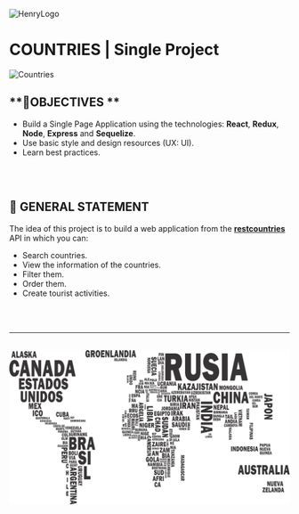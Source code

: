 ![HenryLogo](https://d31uz8lwfmyn8g.cloudfront.net/Assets/logo-henry-white-lg.png)

# **COUNTRIES** | Single Project

![Countries](https://media.istockphoto.com/id/1326289142/vector/detailed-colorful-global-world-map-with-borders-and-names-of-countries-seas-and-oceans.jpg?s=612x612&w=0&k=20&c=K1pPNV4DnvSLYUJvE-iJnrJRpOaNlHFyMy5fBxcN0Mc=)

## **📌OBJECTIVES **

- Build a Single Page Application using the technologies: **React**, **Redux**, **Node**, **Express** and **Sequelize**.
- Use basic style and design resources (UX: UI).
- Learn best practices.

<br />

<br />

## **📖 GENERAL STATEMENT**

The idea of this project is to build a web application from the [**restcountries**](https://restcountries.com/) API in which you can:

- Search countries.
- View the information of the countries.
- Filter them.
- Order them.
- Create tourist activities.
<br />

<div align="center">

<br />

---

<br />

  <img src="./countries.png" />
